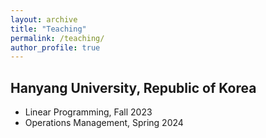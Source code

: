 ```yaml
---
layout: archive
title: "Teaching"
permalink: /teaching/
author_profile: true
---
```


## Hanyang University, Republic of Korea
  - Linear Programming, Fall 2023
  - Operations Management, Spring 2024
